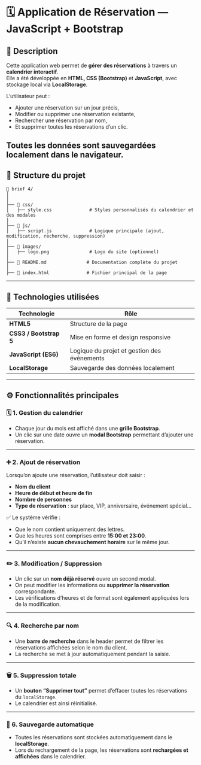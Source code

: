 # 🗓️ Application de Réservation — JavaScript + Bootstrap

## 📘 Description
Cette application web permet de **gérer des réservations** à travers un **calendrier interactif**.  
Elle a été développée en **HTML, CSS (Bootstrap)** et **JavaScript**, avec stockage local via **LocalStorage**.

L’utilisateur peut :
- Ajouter une réservation sur un jour précis,
- Modifier ou supprimer une réservation existante,
- Rechercher une réservation par nom,
- Et supprimer toutes les réservations d’un clic.

Toutes les données sont sauvegardées localement dans le navigateur.
---

## 🧭 Structure du projet
```
📂 brief 4/
│
│
├── 📁 css/
│   ├── style.css              # Styles personnalisés du calendrier et des modales
│
├── 📁 js/
│   ├── script.js              # Logique principale (ajout, modification, recherche, suppression)
│
├── 📁 images/
│   ├── logo.png               # Logo du site (optionnel)
│
├── 📄 README.md               # Documentation complète du projet
│
├── 📄 index.html              # Fichier principal de la page
```

---

## 🧱 Technologies utilisées
| Technologie | Rôle |
|--------------|------|
| **HTML5** | Structure de la page |
| **CSS3 / Bootstrap 5** | Mise en forme et design responsive |
| **JavaScript (ES6)** | Logique du projet et gestion des événements |
| **LocalStorage** | Sauvegarde des données localement |

---

## ⚙️ Fonctionnalités principales

### 🗓️ 1. Gestion du calendrier
- Chaque jour du mois est affiché dans une **grille Bootstrap**.
- Un clic sur une date ouvre un **modal Bootstrap** permettant d’ajouter une réservation.

---

### ➕ 2. Ajout de réservation
Lorsqu’on ajoute une réservation, l’utilisateur doit saisir :
- **Nom du client**
- **Heure de début et heure de fin**
- **Nombre de personnes**
- **Type de réservation** : sur place, VIP, anniversaire, événement spécial…

✅ Le système vérifie :
- Que le nom contient uniquement des lettres.  
- Que les heures sont comprises entre **15:00 et 23:00**.  
- Qu’il n’existe **aucun chevauchement horaire** sur le même jour.

---

### ✏️ 3. Modification / Suppression
- Un clic sur un **nom déjà réservé** ouvre un second modal.  
- On peut modifier les informations ou **supprimer la réservation** correspondante.  
- Les vérifications d’heures et de format sont également appliquées lors de la modification.

---

### 🔍 4. Recherche par nom
- Une **barre de recherche** dans le header permet de filtrer les réservations affichées selon le nom du client.  
- La recherche se met à jour automatiquement pendant la saisie.

---

### 🗑️ 5. Suppression totale
- Un **bouton “Supprimer tout”** permet d’effacer toutes les réservations du `localStorage`.  
- Le calendrier est ainsi réinitialisé.

---

### 💾 6. Sauvegarde automatique
- Toutes les réservations sont stockées automatiquement dans le **localStorage**.  
- Lors du rechargement de la page, les réservations sont **rechargées et affichées** dans le calendrier.



